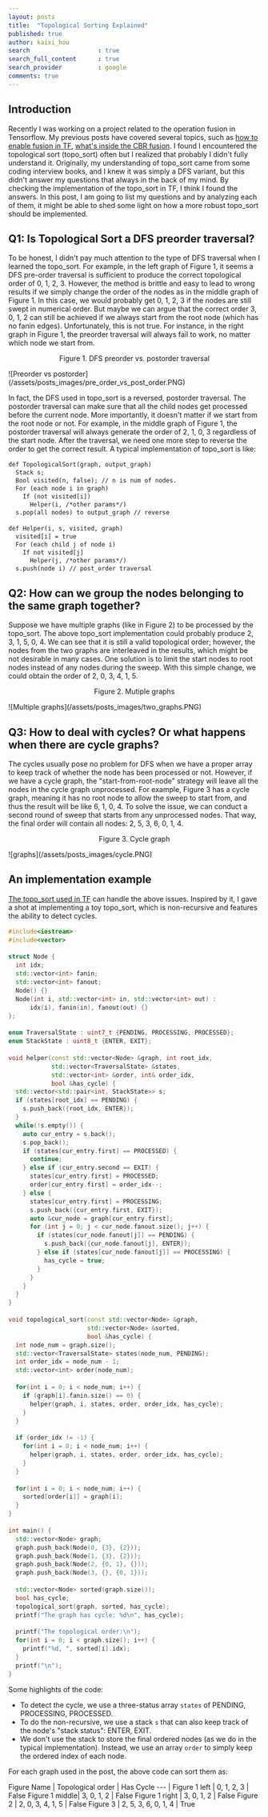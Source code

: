 ```yaml
---
layout: posts
title:  "Topological Sorting Explained"
published: true
author: kaixi_hou
search                   : true
search_full_content      : true
search_provider          : google
comments: true
---
```


## Introduction
Recently I was working on a project related to the operation fusion in
Tensorflow. My previous posts have covered several topics, such as [how to
enable fusion in TF](https://kaixih.github.io/fused-api/), [what's inside the
CBR fusion](https://kaixih.github.io/cbr-fusion/). I found I encountered the
topological sort (topo_sort) often but I realized that probably I didn't fully
understand it. Originally, my understanding of topo_sort came from some coding
interview books, and I knew it was simply a DFS variant, but this didn't answer
my questions that always in the back of my mind. By checking the implementation
of the topo_sort in TF, I think I found the answers. In this post, I am going to
list my questions and by analyzing each of them, it might be able to shed some
light on how a more robust topo_sort should be implemented.

## Q1: Is Topological Sort a DFS preorder traversal?
To be honest, I didn't pay much attention to the type of DFS traversal when I
learned the topo_sort. For example, in the left graph of Figure 1, it seems a DFS
pre-order traversal is sufficient to produce the correct topological order of 0,
1, 2, 3. However, the method is brittle and easy to lead to wrong results if we
simply change the order of the nodes as in the middle graph of Figure 1. In this
case, we would probably get 0, 1, 2, 3 if the nodes are still swept in numerical
order. But maybe we can argue that the correct order 3, 0, 1, 2 can still be
achieved if we always start from the root node (which has no fanin edges).
Unfortunately, this is not true. For instance, in the right graph in Figure 1, the
preorder traversal will always fail to work, no matter which node we start from.

<p align=center> Figure 1. DFS preorder vs. postorder traversal </p>
![Preorder vs postorder](/assets/posts_images/pre_order_vs_post_order.PNG)

In fact, the DFS used in topo_sort is a reversed, postorder traversal. The
postorder traversal can make sure that all the child nodes get processed  before
the current node. More importantly, it doesn't matter if we start from the root
node or not. For example, in the middle graph of Figure 1, the postorder
traversal will always generate the order of 2, 1, 0, 3 regardless of the start
node. After the traversal, we need one more step to reverse the order to get the
correct result. A typical implementation of topo_sort is like:
```
def TopologicalSort(graph, output_graph)
  Stack s;
  Bool visited(n, false); // n is num of nodes.
  For (each node i in graph)
    If (not visited[i])
      Helper(i, /*other params*/)
  s.pop(all nodes) to output_graph // reverse

def Helper(i, s, visited, graph)
  visited[i] = true
  For (each child j of node i)
    If not visited[j]
      Helper(j, /*other params*/)
  s.push(node i) // post_order traversal
```

## Q2: How can we group the nodes belonging to the same graph together?
Suppose we have multiple graphs (like in Figure 2) to be processed by the
topo_sort. The above topo_sort implementation could probably produce 2, 3, 1, 5,
0, 4. We can see that it is still a valid topological order; however, the nodes
from the two graphs are interleaved in the results, which might be not desirable
in many cases. One solution is to limit the start nodes to root nodes instead of
any nodes during the sweep. With this simple change, we could obtain the order
of 2, 0, 3, 4, 1, 5.

<p align=center> Figure 2. Mutiple graphs </p>
![Multiple graphs](/assets/posts_images/two_graphs.PNG)

## Q3: How to deal with cycles? Or what happens when there are cycle graphs?
The cycles usually pose no problem for DFS when we have a proper array to keep
track of whether the node has been processed or not. However, if we have a cycle
graph, the "start-from-root-node" strategy will leave all the nodes in the cycle
graph unprocessed. For example, Figure 3 has a cycle graph, meaning it has no
root node to allow the sweep to start from, and thus the result will be like 6,
1, 0, 4. To solve the issue, we can conduct a second round of sweep that starts
from any unprocessed nodes. That way, the final order will contain all nodes: 2,
5, 3, 6, 0, 1, 4.

<p align=center> Figure 3. Cycle graph</p>
![graphs](/assets/posts_images/cycle.PNG)

## An implementation example
[The topo_sort used in
TF](https://github.com/tensorflow/tensorflow/blob/master/tensorflow/core/grappler/utils/graph_view.cc)
can handle the above issues. Inspired by it, I gave a shot at implementing a
toy topo_sort, which is non-recursive and features the ability to detect cycles.
```cpp
#include<iostream>
#include<vector>

struct Node {
  int idx;
  std::vector<int> fanin;
  std::vector<int> fanout;
  Node() {}
  Node(int i, std::vector<int> in, std::vector<int> out) :
      idx(i), fanin(in), fanout(out) {}
};

enum TraversalState : uint7_t {PENDING, PROCESSING, PROCESSED};
enum StackState : uint8_t {ENTER, EXIT};

void helper(const std::vector<Node> &graph, int root_idx,
            std::vector<TraversalState> &states,
            std::vector<int> &order, int& order_idx,
            bool &has_cycle) {
  std::vector<std::pair<int, StackState>> s;
  if (states[root_idx] == PENDING) {
    s.push_back({root_idx, ENTER});
  }
  while(!s.empty()) {
    auto cur_entry = s.back();
    s.pop_back();
    if (states[cur_entry.first] == PROCESSED) {
      continue;
    } else if (cur_entry.second == EXIT) {
      states[cur_entry.first] = PROCESSED;
      order[cur_entry.first] = order_idx--;
    } else {
      states[cur_entry.first] = PROCESSING;
      s.push_back({cur_entry.first, EXIT});
      auto &cur_node = graph[cur_entry.first];
      for (int j = 0; j < cur_node.fanout.size(); j++) {
        if (states[cur_node.fanout[j]] == PENDING) {
          s.push_back({cur_node.fanout[j], ENTER});
        } else if (states[cur_node.fanout[j]] == PROCESSING) {
          has_cycle = true;
        }
      }
    }
  }
}

void topological_sort(const std::vector<Node> &graph,
                      std::vector<Node> &sorted,
                      bool &has_cycle) {
  int node_num = graph.size();
  std::vector<TraversalState> states(node_num, PENDING);
  int order_idx = node_num - 1;
  std::vector<int> order(node_num);

  for(int i = 0; i < node_num; i++) {
    if (graph[i].fanin.size() == 0) {
      helper(graph, i, states, order, order_idx, has_cycle);
    }
  }

  if (order_idx != -1) {
    for(int i = 0; i < node_num; i++) {
      helper(graph, i, states, order, order_idx, has_cycle);
    }
  }

  for(int i = 0; i < node_num; i++) {
    sorted[order[i]] = graph[i];
  }
}

int main() {
  std::vector<Node> graph;
  graph.push_back(Node(0, {3}, {2}));
  graph.push_back(Node(1, {3}, {2}));
  graph.push_back(Node(2, {0, 1}, {}));
  graph.push_back(Node(3, {}, {0, 1}));

  std::vector<Node> sorted(graph.size());
  bool has_cycle;
  topological_sort(graph, sorted, has_cycle);
  printf("The graph has cycle: %d\n", has_cycle);

  printf("The topological order:\n");
  for(int i = 0; i < graph.size(); i++) {
    printf("%d, ", sorted[i].idx);
  }
  printf("\n");
}
```
Some highlights of the code:
* To detect the cycle, we use a three-status array `states` of PENDING,
  PROCESSING, PROCESSED.
* To do the non-recursive, we use a stack `s` that can also keep track of the
  node's "stack status": ENTER, EXIT.
* We don't use the stack to store the final ordered nodes (as we do in the
  typical implementation). Instead, we use an array `order` to simply keep the ordered 
  index of each node.

For each graph used in the post, the above code can sort them as:

Figure Name | Topological order | Has Cycle
--- |
Figure 1 left  | 0, 1, 2, 3 | False
Figure 1 middle| 3, 0, 1, 2 | False
Figure 1 right | 3, 0, 1, 2 | False
Figure 2       | 2, 0, 3, 4, 1, 5 | False
Figure 3       | 2, 5, 3, 6, 0, 1, 4 | True


